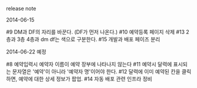 release note

2014-06-15

\#9 DM과 DF의 자리를 바꾼다. (DF가 먼저 나온다.)
\#10 예약등록 페이지 삭제
\#13 2층과 3층 4층과 dm df는 색으로 구분한다.
\#15 개발과 배포 페이즈 분리

2014-06-22 예정

\#8 예약입력시 예약자 이름이 예약 장부에 나타나지 않는다
\#11 예약시 달력에 표시되는 문자열은 '예약'이 아니라 '예약자 명'이어야 한다.
\#12 달력에 이미 예약된 칸을 클릭하면, 예약에 대한 상세 정보가 팝업.
\#14 자동 배포 관련 인프라 정비